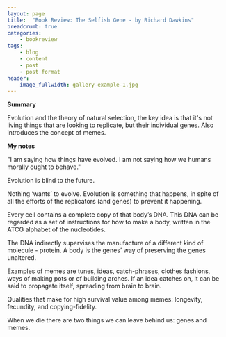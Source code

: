 ```yaml
---
layout: page
title:  "Book Review: The Selfish Gene - by Richard Dawkins"
breadcrumb: true
categories:
    - bookreview
tags:
    - blog
    - content
    - post
    - post format
header:
    image_fullwidth: gallery-example-1.jpg
---
```


**Summary**

Evolution and the theory of natural selection, the key idea is that it's not living things that are looking to replicate, but their individual genes. Also introduces the concept of memes.

**My notes**

"I am saying how things have evolved. I am not saying how we humans morally ought to behave."

Evolution is blind to the future.

Nothing ‘wants’ to evolve. Evolution is something that happens, in spite of all the efforts of the replicators (and genes) to prevent it happening.

Every cell contains a complete copy of that body’s DNA. This DNA can be regarded as a set of instructions for how to make a body, written in the ATCG alphabet of the nucleotides. 

The DNA indirectly supervises the manufacture of a different kind of molecule - protein. A body is the genes’ way of preserving the genes unaltered.

Examples of memes are tunes, ideas, catch-phrases, clothes fashions, ways of making pots or of building arches. If an idea catches on, it can be said to propagate itself, spreading from brain to brain.

Qualities that make for high survival value among memes: longevity, fecundity, and copying-fidelity.

When we die there are two things we can leave behind us: genes and memes.
